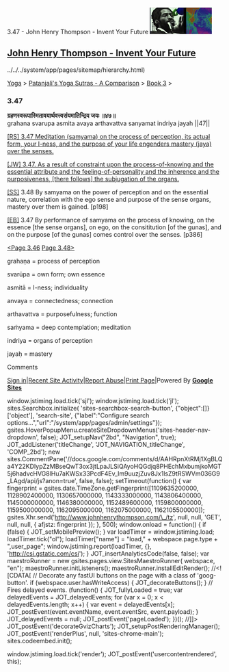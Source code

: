 3.47 - John Henry Thompson - Invent Your Future [![John Henry Thompson - Invent Your Future](../../../_/rsrc/1329567069254/config/customLogo.gif-revision=6.png)](../../../index.html)

[John Henry Thompson - Invent Your Future](../../../index.html)
---------------------------------------------------------------

../../../system/app/pages/sitemap/hierarchy.html)
    

[Yoga](../../../yoga.html)‎ > ‎[Patanjali's Yoga Sutras - A Comparison](../../patanjani.html)‎ > ‎[Book 3](../book-3.html)‎ > ‎

### 3.47

**ग्रहणस्वरूपास्मितावयार्थवत्त्वसंयमातिन्द्रिय जयः ॥४७॥**  
grahana svarupa asmita avaya arthavattva sanyamat indriya jayah ||47||  
  
[\[RS\] 3.47 Meditation (samyama) on the process of perception, its actual form, your I-ness, and the purpose of your life engenders mastery (jaya) over the senses.](http://www.ashtangayoga.info/source-texts/yoga-sutra-patanjali/chapter-3/item/grahana-svarupa-asmita-avaya-arthavattva-sanyamat/)  
  
[\[JW\] 3.47. As a result of constraint upon the process-of-knowing and the essential attribute and the feeling-of-personality and the inherence and the purposiveness, \[there follows\] the subjugation of the organs.](http://books.google.com/books?id=YzFImjtOxUwC&pg=PA280&ci=152%2C810%2C749%2C124&source=bookclip)  
  
[\[SS\]](http://www.amazon.com/Yoga-Sutras-Patanjali-Commentary-Satchidananda/dp/0932040381) 3.48 By samyama on the power of perception and on the essential nature, correlation with the ego sense and purpose of the sense organs, mastery over them is gained. \[p198\]  
  
[\[EB\]](http://www.amazon.com/Yoga-Sutras-Patanjali-Translation-Commentary/dp/0865477361/ref=sr_1_1?ie=UTF8&s=books&qid=1250508322&sr=1-1) 3.47 By performance of samyama on the process of knowing, on the essence \[the sense organs\], on ego, on the consititution \[of the gunas\], and on the purpose \[of the gunas\] comes control over the senses. \[p386\]  
  
  
[<Page 3.46](346.html)  [Page 3.48>](348.html)  
  

grahaṇa = process of perception  
  
svarūpa = own form; own essence  
  
asmitā = I-ness; individuality  
  
anvaya = connectedness; connection  
  
arthavattva = purposefulness; function  
  
saṁyama = deep contemplation; meditation  
  
indriya = organs of perception  
  
jayaḥ = mastery

Comments

[Sign in](https://accounts.google.com/ServiceLogin?continue=http://sites.google.com/a/johnhenrythompson.com/jht/yoga/patanjani/book-3/347&service=jotspot)|[Recent Site Activity](../../../system/app/pages/recentChanges.html)|[Report Abuse](http://sites.google.com/a/johnhenrythompson.com/jht/system/app/pages/reportAbuse)|[Print Page](javascript:;)|Powered By **[Google Sites](http://sites.google.com/site)**

window.jstiming.load.tick('sjl'); window.jstiming.load.tick('jl'); sites.Searchbox.initialize( 'sites-searchbox-search-button', {"object":\[\]}\['object'\], 'search-site', {"label":"Configure search options...","url":"/system/app/pages/admin/settings"}); gsites.HoverPopupMenu.createSiteDropdownMenus('sites-header-nav-dropdown', false); JOT\_setupNav("2bd", "Navigation", true); JOT\_addListener('titleChange', 'JOT\_NAVIGATION\_titleChange', 'COMP\_2bd'); new sites.CommentPane('//docs.google.com/comments/d/AAHRpnXtRMj1XgBLQa4Y22KDIypZzMBseQwT3ox3jtLpaJLSiQAyoHQGdjq8PHEchMxbumjkoMGT5j6hadvcHVG8lHu7aKWSx33PcdF4Ev\_Im9uuzjZuv8Jx1lsZ9tRSWVm036G9\_LAgd/api/js?anon=true', false, false); setTimeout(function() { var fingerprint = gsites.date.TimeZone.getFingerprint(\[1109635200000, 1128902400000, 1130657000000, 1143333000000, 1143806400000, 1145000000000, 1146380000000, 1152489600000, 1159800000000, 1159500000000, 1162095000000, 1162075000000, 1162105500000\]); gsites.Xhr.send('http://www.johnhenrythompson.com/\_/tz', null, null, 'GET', null, null, { afjstz: fingerprint }); }, 500); window.onload = function() { if (false) { JOT\_setMobilePreview(); } var loadTimer = window.jstiming.load; loadTimer.tick("ol"); loadTimer\["name"\] = "load," + webspace.page.type + ",user\_page"; window.jstiming.report(loadTimer, {}, 'http://csi.gstatic.com/csi'); } JOT\_insertAnalyticsCode(false, false); var maestroRunner = new gsites.pages.view.SitesMaestroRunner( webspace, "en"); maestroRunner.initListeners(); maestroRunner.installEditRender(); //<!\[CDATA\[ // Decorate any fastUI buttons on the page with a class of 'goog-button'. if (webspace.user.hasWriteAccess) { JOT\_decorateButtons(); } // Fires delayed events. (function() { JOT\_fullyLoaded = true; var delayedEvents = JOT\_delayedEvents; for (var x = 0; x < delayedEvents.length; x++) { var event = delayedEvents\[x\]; JOT\_postEvent(event.eventName, event.eventSrc, event.payload); } JOT\_delayedEvents = null; JOT\_postEvent('pageLoaded'); })(); //\]\]> JOT\_postEvent('decorateGvizCharts'); JOT\_setupPostRenderingManager(); JOT\_postEvent('renderPlus', null, 'sites-chrome-main'); sites.codeembed.init();

window.jstiming.load.tick('render'); JOT\_postEvent('usercontentrendered', this);